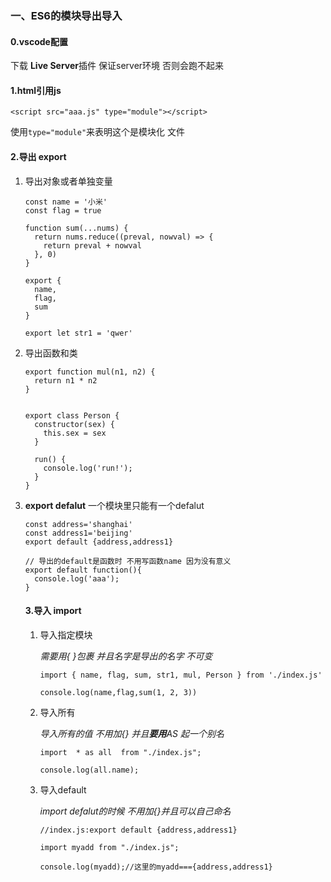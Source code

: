### 一、ES6的模块导出导入

#### 0.vscode配置

下载 **Live Server**插件 保证server环境 否则会跑不起来

#### 1.html引用js

`<script src="aaa.js" type="module"></script>`

使用`type="module"`来表明这个是模块化 文件

#### 2.导出 export

1. 导出对象或者单独变量

   ```
   const name = '小米'
   const flag = true
   
   function sum(...nums) {
     return nums.reduce((preval, nowval) => {
       return preval + nowval
     }, 0)
   }
   
   export {
     name,
     flag,
     sum
   }
   
   export let str1 = 'qwer'
   ```

2. 导出函数和类

   ```
   export function mul(n1, n2) {
     return n1 * n2
   }
   
   
   export class Person {
     constructor(sex) {
       this.sex = sex
     }
   
     run() {
       console.log('run!');
     }
   }
   ```

3. **export defalut** 一个模块里只能有一个defalut

   ```
   const address='shanghai'
   const address1='beijing'
   export default {address,address1}
   
   // 导出的default是函数时 不用写函数name 因为没有意义
   export default function(){
     console.log('aaa');
   }
   ```

   #### 3.导入 import

   1. 导入指定模块 

      *需要用{ }包裹 并且名字是导出的名字 不可变*

      ```
      import { name, flag, sum, str1, mul, Person } from './index.js'
      
      console.log(name,flag,sum(1, 2, 3))
      ```

   2. 导入所有

      *导入所有的值 不用加{} 并且**要用**AS 起一个别名*

      ```
      import  * as all  from "./index.js";
      
      console.log(all.name);
      ```

   3. 导入default

      *import defalut的时候 不用加{}并且可以自己命名*

      ```
      //index.js:export default {address,address1}
      
      import myadd from "./index.js";
      
      console.log(myadd);//这里的myadd==={address,address1}
      ```

      

